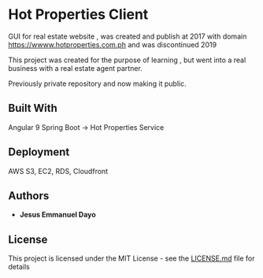 # Hot Properties Client

GUI for real estate website , was created and publish at 2017 with domain https://wwww.hotproperties.com.ph and was discontinued 2019

This project was created for the purpose of learning , but went into a real business with a real estate agent partner.

Previously private repository and now making it public.

## Built With
Angular 9
Spring Boot -> Hot Properties Service

## Deployment

AWS S3, EC2, RDS, Cloudfront

## Authors

* **Jesus Emmanuel Dayo**

## License

This project is licensed under the MIT License - see the [LICENSE.md](LICENSE.md) file for details
